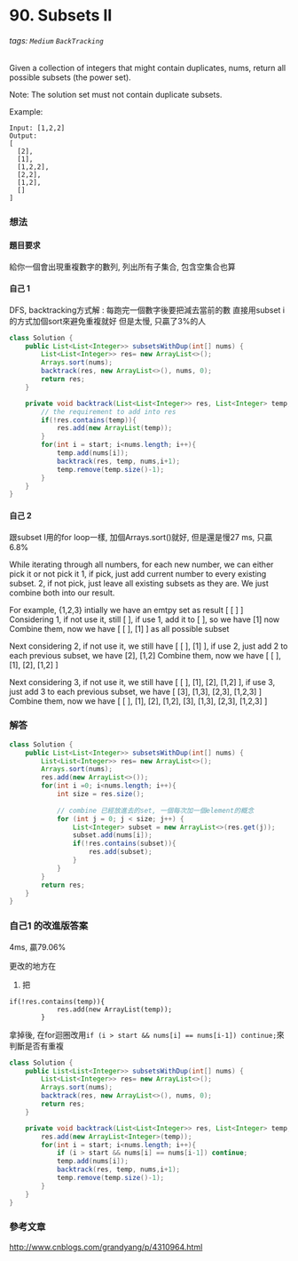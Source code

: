 # 90. Subsets II

###### tags: `Medium` `BackTracking`
Given a collection of integers that might contain duplicates, nums, return all possible subsets (the power set).

Note: The solution set must not contain duplicate subsets.

Example:
```
Input: [1,2,2]
Output:
[
  [2],
  [1],
  [1,2,2],
  [2,2],
  [1,2],
  []
]
```


### 想法
#### 題目要求
給你一個會出現重複數字的數列, 列出所有子集合, 包含空集合也算

#### 自己 1
DFS, backtracking方式解 : 每跑完一個數字後要把減去當前的數
直接用subset i 的方式加個sort來避免重複就好
但是太慢, 只贏了3%的人


```java
class Solution {
    public List<List<Integer>> subsetsWithDup(int[] nums) {
        List<List<Integer>> res= new ArrayList<>();
        Arrays.sort(nums);
        backtrack(res, new ArrayList<>(), nums, 0);
        return res;
    }

    private void backtrack(List<List<Integer>> res, List<Integer> temp, int[] nums, int start) {
        // the requirement to add into res
        if(!res.contains(temp)){
            res.add(new ArrayList(temp));
        }
        for(int i = start; i<nums.length; i++){
            temp.add(nums[i]);
            backtrack(res, temp, nums,i+1);
            temp.remove(temp.size()-1);
        }
    }
}
```

#### 自己 2
跟subset I用的for loop一樣, 加個Arrays.sort()就好, 但是還是慢27 ms, 只贏6.8%

While iterating through all numbers, for each new number, we can either pick it or not pick it
1, if pick, just add current number to every existing subset.
2, if not pick, just leave all existing subsets as they are.
We just combine both into our result.

For example, {1,2,3} intially we have an emtpy set as result [ [ ] ]
Considering 1, if not use it, still [ ], if use 1, add it to [ ], so we have [1] now
Combine them, now we have [ [ ], [1] ] as all possible subset

Next considering 2, if not use it, we still have [ [ ], [1] ], if use 2, just add 2 to each previous subset, we have [2], [1,2]
Combine them, now we have [ [ ], [1], [2], [1,2] ]

Next considering 3, if not use it, we still have [ [ ], [1], [2], [1,2] ], if use 3, just add 3 to each previous subset, we have [ [3], [1,3], [2,3], [1,2,3] ]
Combine them, now we have [ [ ], [1], [2], [1,2], [3], [1,3], [2,3], [1,2,3] ]


### 解答 

```java
class Solution {
    public List<List<Integer>> subsetsWithDup(int[] nums) {
        List<List<Integer>> res= new ArrayList<>();
        Arrays.sort(nums);
        res.add(new ArrayList<>());
        for(int i =0; i<nums.length; i++){
            int size = res.size();
            
            // combine 已經放進去的set, 一個每次加一個element的概念
            for (int j = 0; j < size; j++) {
                List<Integer> subset = new ArrayList<>(res.get(j));
                subset.add(nums[i]);
                if(!res.contains(subset)){
                    res.add(subset);
                }
            }
        }
        return res;
    }
}
```


### 自己1 的改進版答案

4ms, 贏79.06%

更改的地方在
1. 把
```
if(!res.contains(temp)){
            res.add(new ArrayList(temp));
        }
```
拿掉後, 在for迴圈改用`if (i > start && nums[i] == nums[i-1]) continue;`來判斷是否有重複
```java
class Solution {
    public List<List<Integer>> subsetsWithDup(int[] nums) {
        List<List<Integer>> res= new ArrayList<>();
        Arrays.sort(nums);
        backtrack(res, new ArrayList<>(), nums, 0);
        return res;
    }

    private void backtrack(List<List<Integer>> res, List<Integer> temp, int[] nums, int start) {
        res.add(new ArrayList<Integer>(temp));
        for(int i = start; i<nums.length; i++){
            if (i > start && nums[i] == nums[i-1]) continue;
            temp.add(nums[i]);
            backtrack(res, temp, nums,i+1);
            temp.remove(temp.size()-1);
        }
    }
}
```

### 參考文章
http://www.cnblogs.com/grandyang/p/4310964.html

